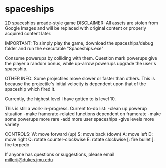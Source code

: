 # spaceships
2D spaceships arcade-style game
DISCLAIMER:
All assets are stolen from Google Images and will be replaced with original content or properly acquired content later.

IMPORTANT:
To simply play the game, download the spaceships/debug folder and run the executable "Spaceships.exe"

Consume powerups by colliding with them. Question mark powerups give the player a random bonus, while up-arrow powerups upgrade the user's spaceship.



OTHER INFO:
Some projectiles move slower or faster than others. This is because the projectile's initial velocity is dependent upon that of the spaceship which fired it.

Currently, the highest level I have gotten to is level 10.

This is still a work-in-progress. Current to-do list:
-clean up powerup situation
-make framerate-related functions dependent on framerate
-make some powerups more rare
-add more user spaceships
-give levels more variety

CONTROLS:
W: move forward (up)
S: move back (down)
A: move left
D: move right
Q: rotate counter-clockwise
E: rotate clockwise
[: fire bullet
]: fire torpedo

If anyone has questions or suggestions, please email millerij@dukes.jmu.edu

